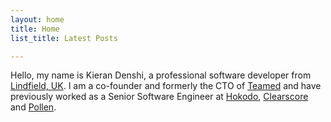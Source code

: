 ```yaml
---
layout: home
title: Home
list_title: Latest Posts

---
```

Hello, my name is Kieran Denshi, a professional software developer from 
[Lindfield, UK](https://en.wikipedia.org/wiki/Lindfield%2C_West_Sussex). 
I am a co-founder and formerly the CTO of [Teamed](https://teamed.global)
and have previously worked as a Senior Software Engineer at
[Hokodo](https://www.hokodo.co),
[Clearscore](https://www.clearscore.com) and
[Pollen](https://www.bbc.co.uk/iplayer/episode/m001n327/crashed-800m-festival-fail).

<br />
